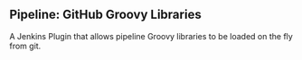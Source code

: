 ## Pipeline: GitHub Groovy Libraries

A Jenkins Plugin that allows pipeline Groovy libraries to be loaded on the fly from git.

